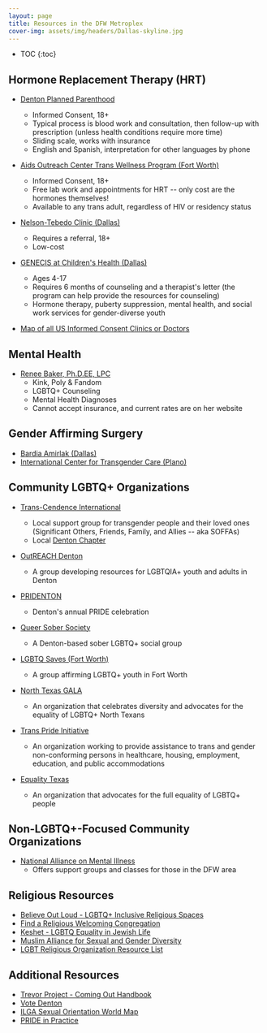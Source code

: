 ```yaml
---
layout: page
title: Resources in the DFW Metroplex
cover-img: assets/img/headers/Dallas-skyline.jpg
---
```


* TOC
{:toc}

## Hormone Replacement Therapy (HRT)

- [Denton Planned Parenthood](https://www.plannedparenthood.org/health-center/texas/denton/76205/denton-health-center-2190-91620)
    - Informed Consent, 18+
    - Typical process is blood work and consultation, then follow-up
    with prescription (unless health conditions require more time)
    - Sliding scale, works with insurance
    - English and Spanish, interpretation for other languages by phone

- [Aids Outreach Center Trans Wellness Program (Fort Worth)](https://www.aoc.org/trans-wellness-program)
    - Informed Consent, 18+
    - Free lab work and appointments for HRT -- only cost are the hormones
    themselves!
    - Available to any trans adult, regardless of HIV or residency status

- [Nelson-Tebedo Clinic (Dallas)](https://www.myresourcecenter.org/what-we-do/community/gender-affirming-services)
    - Requires a referral, 18+
    - Low-cost

- [GENECIS at Children's Health (Dallas)](https://www.childrens.com/specialties-services/specialty-centers-and-programs/endocrinology/programs-and-services/genecis-program)
    - Ages 4-17
    - Requires 6 months of counseling and a therapist's letter (the program
    can help provide the resources for counseling)
    - Hormone therapy, puberty suppression, mental health, and social work
    services for gender-diverse youth

- [Map of all US Informed Consent Clinics or Doctors](https://www.google.com/maps/d/viewer?mid=1DxyOTw8dI8n96BHFF2JVUMK7bXsRKtzA&ll=32.923285016608446%2C-96.93652308423873&z=10)

## Mental Health

- [Renee Baker, Ph.D.EE, LPC](http://renee-baker.com/)
    - Kink, Poly & Fandom
    - LGBTQ+ Counseling
    - Mental Health Diagnoses
    - Cannot accept insurance, and current rates are on her website

## Gender Affirming Surgery

- [Bardia Amirlak (Dallas)](https://www.amirlakplasticsurgery.com/services/additional-services/transgender-surgery/)
- [International Center for Transgender Care (Plano)](https://thetranscenter.com/)

## Community LGBTQ+ Organizations

- [Trans-Cendence International](https://www.transcendint.org/)
    - Local support group for transgender people and their loved ones
    (Significant Others, Friends, Family, and Allies -- aka SOFFAs)
    - Local [Denton Chapter](http://denton-transcendence.weebly.com/)

- [OutREACH Denton](http://outreachdenton.org/)
    - A group developing resources for LGBTQIA+ youth and adults in Denton

- [PRIDENTON](https://www.pridenton.org/)
    - Denton's annual PRIDE celebration

- [Queer Sober Society](https://www.facebook.com/QueerSoberSociety)
    - A Denton-based sober LGBTQ+ social group

- [LGBTQ Saves (Fort Worth)](https://www.lgbtqsaves.org/)
    - A group affirming LGBTQ+ youth in Fort Worth

- [North Texas GALA](https://www.galanorthtexas.org/)
    - An organization that celebrates diversity and advocates for the equality
    of LGBTQ+ North Texans

- [Trans Pride Initiative](https://tpride.org/)
    - An organization working to provide assistance to trans and gender
    non-conforming persons in healthcare, housing, employment, education, and
    public accommodations

- [Equality Texas](https://www.equalitytexas.org/)
    - An organization that advocates for the full equality of LGBTQ+ people

## Non-LGBTQ+-Focused Community Organizations

- [National Alliance on Mental Illness](https://www.naminorthtexas.org/)
    - Offers support groups and classes for those in the DFW area

## Religious Resources

- [Believe Out Loud - LGBTQ+ Inclusive Religious Spaces](https://www.believeoutloud.com/)
- [Find a Religious Welcoming Congregation](welcomingresources.org/usa)
- [Keshet - LGBTQ Equality in Jewish Life](https://www.keshetonline.org/)
- [Muslim Alliance for Sexual and Gender Diversity](http://www.muslimalliance.org/)
- [LGBT Religious Organization Resource List](https://www.pbs.org/independentlens/content/love-free-or-die_lgbt-religious-organizations-html/)

## Additional Resources

- [Trevor Project - Coming Out Handbook](https://www.thetrevorproject.org/wp-content/uploads/2019/10/Coming-Out-Handbook.pdf)
- [Vote Denton](https://www.votedenton.com/)
- [ILGA Sexual Orientation World Map](https://ilga.org/ILGA-World-map-sexual-orientation-laws-20-languages)
- [PRIDE in Practice](https://www.prideinpractice.org/)
